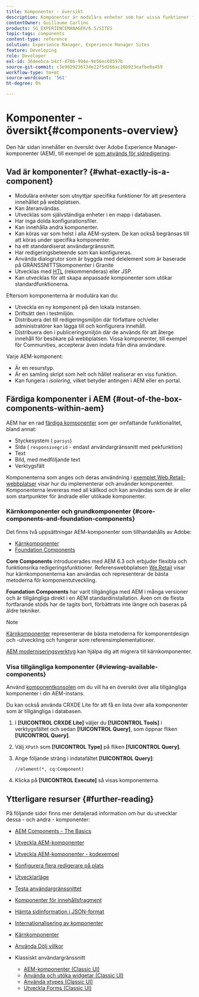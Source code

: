 ```yaml
---
title: Komponenter - översikt
description: Komponenter är modulära enheter som har vissa funktioner för att presentera ditt innehåll på din webbplats
contentOwner: Guillaume Carlino
products: SG_EXPERIENCEMANAGER/6.5/SITES
topic-tags: components
content-type: reference
solution: Experience Manager, Experience Manager Sites
feature: Developing
role: Developer
exl-id: 364eebca-b4cf-470b-994e-9e56ec68597b
source-git-commit: c3e9029236734e22f5d266ac26b923eafbe0a459
workflow-type: tm+mt
source-wordcount: '561'
ht-degree: 0%

---
```


# Komponenter - översikt{#components-overview}

Den här sidan innehåller en översikt över Adobe Experience Manager-komponenter (AEM), till exempel de [som används för sidredigering](/help/sites-authoring/default-components-foundation.md).

## Vad är komponenter? {#what-exactly-is-a-component}

* Modulära enheter som utnyttjar specifika funktioner för att presentera innehållet på webbplatsen.
* Kan återanvändas.
* Utvecklas som självständiga enheter i en mapp i databasen.
* Har inga dolda konfigurationsfiler.
* Kan innehålla andra komponenter.
* Kan köras var som helst i alla AEM-system. De kan också begränsas till att köras under specifika komponenter.
* ha ett standardiserat användargränssnitt.
* Har redigeringsbeteende som kan konfigureras.
* Använda dialogrutor som är byggda med delelement som är baserade på GRÄNSSNITTSkomponenter i Granite
* Utvecklas med [HTL](https://experienceleague.adobe.com/docs/experience-manager-htl/content/overview.html?lang=sv-SE) (rekommenderas) eller JSP.
* Kan utvecklas för att skapa anpassade komponenter som utökar standardfunktionerna.

Eftersom komponenterna är modulära kan du:

* Utveckla en ny komponent på den lokala instansen.
* Driftsätt den i testmiljön.
* Distribuera det till redigeringsmiljön där författare och/eller administratörer kan lägga till och konfigurera innehåll.
* Distribuera den i publiceringsmiljön där de används för att återge innehåll för besökare på webbplatsen. Vissa komponenter, till exempel för Communities, accepterar även indata från dina användare.

Varje AEM-komponent:

* Är en resurstyp.
* Är en samling skript som helt och hållet realiserar en viss funktion.
* Kan fungera i *isolering*, vilket betyder antingen i AEM eller en portal.

## Färdiga komponenter i AEM {#out-of-the-box-components-within-aem}

AEM har en rad [färdiga komponenter](/help/sites-authoring/default-components.md) som ger omfattande funktionalitet, bland annat:

* Styckesystem ( `parsys`)
* Sida ( `responsivegrid` - endast användargränssnitt med pekfunktion)
* Text
* Bild, med medföljande text
* Verktygsfält

Komponenterna som anges och deras användning i [exemplet Web.Retail-webbplatser](/help/sites-developing/we-retail.md) visar hur du implementerar och använder komponenter. Komponenterna levereras med all källkod och kan användas som de är eller som startpunkter för ändrade eller utökade komponenter.

### Kärnkomponenter och grundkomponenter {#core-components-and-foundation-components}

Det finns två uppsättningar AEM-komponenter som tillhandahålls av Adobe:

* [Kärnkomponenter](https://experienceleague.adobe.com/docs/experience-manager-core-components/using/introduction.html?lang=sv-SE)
* [Foundation Components](/help/sites-authoring/default-components-foundation.md)

**Core Components** introducerades med AEM 6.3 och erbjuder flexibla och funktionsrika redigeringsfunktioner. Referenswebbplatsen [We.Retail](/help/sites-developing/we-retail.md) visar hur kärnkomponenterna kan användas och representerar de bästa metoderna för komponentutveckling.

**Foundation Components** har varit tillgängliga med AEM i många versioner och är tillgängliga direkt i en AEM standardinstallation. Även om de flesta fortfarande stöds har de tagits bort, förbättrats inte längre och baseras på äldre tekniker.

>[!NOTE]
>
>[Kärnkomponenter](https://experienceleague.adobe.com/docs/experience-manager-core-components/using/introduction.html?lang=sv-SE) representerar de bästa metoderna för komponentdesign och -utveckling och fungerar som referensimplementationer.
>
>[AEM moderniseringsverktyg](modernization-tools.md) kan hjälpa dig att migrera till kärnkomponenter.

### Visa tillgängliga komponenter {#viewing-available-components}

Använd [komponentkonsolen](/help/sites-authoring/default-components-console.md) om du vill ha en översikt över alla tillgängliga komponenter i din AEM-instans.

Du kan också använda CRXDE Lite för att få en lista över alla komponenter som är tillgängliga i databasen.

1. I **[!UICONTROL CRXDE Lite]** väljer du **[!UICONTROL Tools]** i verktygsfältet och sedan **[!UICONTROL Query]**, som öppnar fliken **[!UICONTROL Query]**.

1. Välj `XPath` som **[!UICONTROL Type]** på fliken **[!UICONTROL Query]**.

1. Ange följande sträng i indatafältet **[!UICONTROL Query]**:

   `//element(*, cq:Component)`

1. Klicka på **[!UICONTROL Execute]** så visas komponenterna.

## Ytterligare resurser {#further-reading}

På följande sidor finns mer detaljerad information om hur du utvecklar dessa - och andra - komponenter:

* [AEM Components - The Basics](/help/sites-developing/components-basics.md)
* [Utveckla AEM-komponenter](/help/sites-developing/developing-components.md)
* [Utveckla AEM-komponenter - kodexempel](/help/sites-developing/developing-components-samples.md)
* [Konfigurera flera redigerare på plats](/help/sites-developing/multiple-inplace-editors.md)
* [Utvecklarläge](/help/sites-developing/developer-mode.md)
* [Testa användargränssnittet](/help/sites-developing/hobbes.md)
* [Komponenter för innehållsfragment](/help/sites-developing/components-content-fragments.md)
* [Hämta sidinformation i JSON-format](/help/sites-developing/pageinfo.md)
* [Internationalisering av komponenter](/help/sites-developing/i18n.md)
* [Kärnkomponenter](https://experienceleague.adobe.com/docs/experience-manager-core-components/using/introduction.html?lang=sv-SE)
* [Använda Dölj villkor](/help/sites-developing/hide-conditions.md)
* Klassiskt användargränssnitt

   * [AEM-komponenter (Classic UI)](/help/sites-developing/developing-components-classic.md)
   * [Använda och utöka widgetar (Classic UI)](/help/sites-developing/widgets.md)
   * [Använda xtypes (Classic UI)](/help/sites-developing/xtypes.md)
   * [Utveckla Forms (Classic UI)](/help/sites-developing/developing-forms.md)
